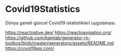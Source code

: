 # Covid19Statistics
Dünya geneli güncel Covid19 istatistikleri uygulaması.

https://reactnative.dev/
https://reactnavigation.org/
https://github.com/bamlab/generator-rn-toolbox/blob/master/generators/assets/README.md
https://covid19api.com/
